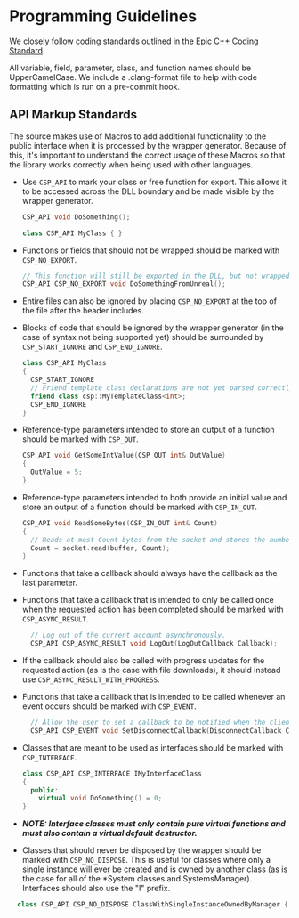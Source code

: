 # Programming Guidelines
We closely follow coding standards outlined in the [Epic C++ Coding Standard](https://docs.unrealengine.com/5.2/en-US/epic-cplusplus-coding-standard-for-unreal-engine/).

All variable, field, parameter, class, and function names should be UpperCamelCase. We include a .clang-format file to help with code formatting which is run on a pre-commit hook.

## API Markup Standards

The source makes use of Macros to add additional functionality to the public interface when it is processed by the wrapper generator. Because of this, it's important to understand the correct usage of these Macros so that the library works correctly when being used with other languages.

* Use `CSP_API` to mark your class or free function for export. This allows it to be accessed across the DLL boundary and be made visible by the wrapper generator.
  ```c++
  CSP_API void DoSomething();

  class CSP_API MyClass { }
  ```
* Functions or fields that should not be wrapped should be marked with `CSP_NO_EXPORT`.
  ```c++
  // This function will still be exported in the DLL, but not wrapped by the wrapper generator.
  CSP_API CSP_NO_EXPORT void DoSomethingFromUnreal();
  ```

* Entire files can also be ignored by placing `CSP_NO_EXPORT` at the top of the file after the header includes.
* Blocks of code that should be ignored by the wrapper generator (in the case of syntax not being supported yet) should be surrounded by `CSP_START_IGNORE` and `CSP_END_IGNORE`.

  ```c++
  class CSP_API MyClass
  {
    CSP_START_IGNORE
    // Friend template class declarations are not yet parsed correctly by the wrapper generator.
    friend class csp::MyTemplateClass<int>;
    CSP_END_IGNORE
  }
  ```

* Reference-type parameters intended to store an output of a function should be marked with `CSP_OUT`.
  ```c++
  CSP_API void GetSomeIntValue(CSP_OUT int& OutValue)
  {
    OutValue = 5;
  }
  ```
* Reference-type parameters intended to both provide an initial value and store an output of a function should be marked with `CSP_IN_OUT`.
  ```c++
  CSP_API void ReadSomeBytes(CSP_IN_OUT int& Count) 
  {
    // Reads at most Count bytes from the socket and stores the number of read bytes in Count
    Count = socket.read(buffer, Count);
  }
  ```
* Functions that take a callback should always have the callback as the last parameter.

* Functions that take a callback that is intended to only be called once when the requested action has been completed should be marked with `CSP_ASYNC_RESULT`.
  ```c++
    // Log out of the current account asynchronously.
    CSP_API CSP_ASYNC_RESULT void LogOut(LogOutCallback Callback);
  ```
* If the callback should also be called with progress updates for the requested action (as is the case with file downloads), it should instead use `CSP_ASYNC_RESULT_WITH_PROGRESS`.

* Functions that take a callback that is intended to be called whenever an event occurs should be marked with `CSP_EVENT`.

  ```c++
    // Allow the user to set a callback to be notified when the client is disconnected.
    CSP_API CSP_EVENT void SetDisconnectCallback(DisconnectCallback Callback);
  ```

* Classes that are meant to be used as interfaces should be marked with `CSP_INTERFACE`.

  ```c++
  class CSP_API CSP_INTERFACE IMyInterfaceClass 
  {
    public:
      virtual void DoSomething() = 0;
  }
  ```

* _**NOTE: Interface classes must only contain pure virtual functions and must also contain a virtual default destructor.**_
* Classes that should never be disposed by the wrapper should be marked with `CSP_NO_DISPOSE`. This is useful for classes where only a single instance will ever be created and is owned by another class (as is the case for all of the *System classes and SystemsManager). Interfaces should also use the "I" prefix.

```c++
  class CSP_API CSP_NO_DISPOSE ClassWithSingleInstanceOwnedByManager { }
```
